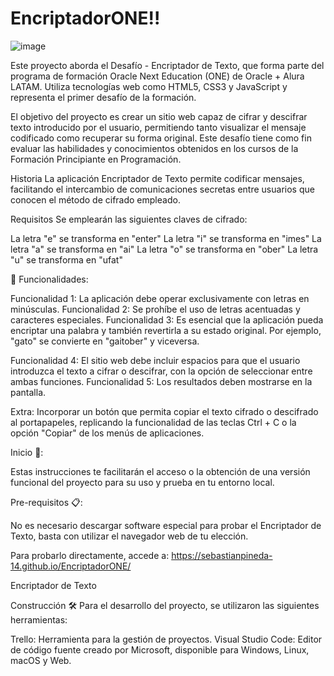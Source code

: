 # EncriptadorONE!!

![image](https://github.com/user-attachments/assets/37d2bc3f-16c5-40a2-a630-fdf105ec92f6)

Este proyecto aborda el Desafío - Encriptador de Texto, que forma parte del programa de formación Oracle Next Education (ONE) de Oracle + Alura LATAM. Utiliza tecnologías web como HTML5, CSS3 y JavaScript y representa el primer desafío de la formación.

El objetivo del proyecto es crear un sitio web capaz de cifrar y descifrar texto introducido por el usuario, permitiendo tanto visualizar el mensaje codificado como recuperar su forma original. Este desafío tiene como fin evaluar las habilidades y conocimientos obtenidos en los cursos de la Formación Principiante en Programación.

Historia
La aplicación Encriptador de Texto permite codificar mensajes, facilitando el intercambio de comunicaciones secretas entre usuarios que conocen el método de cifrado empleado.

Requisitos
Se emplearán las siguientes claves de cifrado:

La letra "e" se transforma en "enter"
La letra "i" se transforma en "imes"
La letra "a" se transforma en "ai"
La letra "o" se transforma en "ober"
La letra "u" se transforma en "ufat"

🔨 Funcionalidades:

Funcionalidad 1: La aplicación debe operar exclusivamente con letras en minúsculas.
Funcionalidad 2: Se prohíbe el uso de letras acentuadas y caracteres especiales.
Funcionalidad 3: Es esencial que la aplicación pueda encriptar una palabra y también revertirla a su estado original. Por ejemplo, "gato" se convierte en "gaitober" y viceversa.

Funcionalidad 4: El sitio web debe incluir espacios para que el usuario introduzca el texto a cifrar o descifrar, con la opción de seleccionar entre ambas funciones.
Funcionalidad 5: Los resultados deben mostrarse en la pantalla.

Extra: Incorporar un botón que permita copiar el texto cifrado o descifrado al portapapeles, replicando la funcionalidad de las teclas Ctrl + C o la opción "Copiar" de los menús de aplicaciones.

Inicio 🚀:

Estas instrucciones te facilitarán el acceso o la obtención de una versión funcional del proyecto para su uso y prueba en tu entorno local.

Pre-requisitos 📋:

No es necesario descargar software especial para probar el Encriptador de Texto, basta con utilizar el navegador web de tu elección.

Para probarlo directamente, accede a: https://sebastianpineda-14.github.io/EncriptadorONE/

Encriptador de Texto

Construcción 🛠️
Para el desarrollo del proyecto, se utilizaron las siguientes herramientas:

Trello: Herramienta para la gestión de proyectos.
Visual Studio Code: Editor de código fuente creado por Microsoft, disponible para Windows, Linux, macOS y Web.
